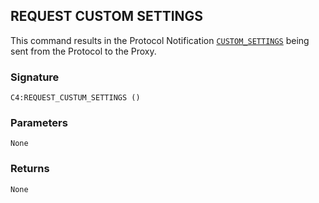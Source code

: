 ## REQUEST CUSTOM SETTINGS

This command results in the Protocol Notification [`CUSTOM_SETTINGS`][1] being sent from the Protocol to the Proxy.


### Signature

`C4:REQUEST_CUSTUM_SETTINGS ()`


### Parameters

`None`


### Returns

`None`


[1]:	https://control4.github.io/docs-driverworks-proxyprotocol/#custom-settings